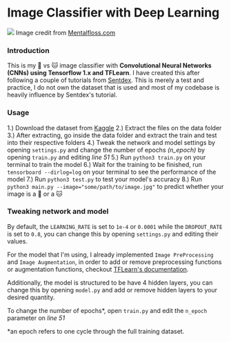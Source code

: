 # Image Classifier with Deep Learning
![](https://images2.minutemediacdn.com/image/upload/v1554995050/shape/mentalfloss/516438-istock-637689912.jpg)
Image credit from [Mentalfloss.com](https://www.mentalfloss.com/article/516438/8-tricks-help-your-cat-and-dog-get-along)

### Introduction
This is my 🐶 vs 🐱 image classifier with **Convolutional Neural Networks (CNNs) using Tensorflow 1.x and TFLearn**. I have created this after following a couple of tutorials from [Sentdex](https://pythonprogramming.net/). This is merely a test and practice, I do not own the dataset that is used and most of my codebase is heavily influence by Sentdex's tutorial.

### Usage
1.) Download the dataset from [Kaggle](https://www.kaggle.com/c/dogs-vs-cats-redux-kernels-edition#)
2.) Extract the files on the data folder
3.) After extracting, go inside the data folder and extract the train and test into their respective folders
4.) Tweak the network and model settings by opening `settings.py` and change the number of epochs *(n_epoch)* by opening `train.py` and editing *line 51*
5.) Run `python3 train.py` on your terminal to train the model
6.) Wait for the training to be finished, run `tensorboard --dirlog=log` on your terminal to see the performance of the model
7.) Run `python3 test.py` to test your model's accuracy
8.) Run `python3 main.py --image="some/path/to/image.jpg"` to predict whether your image is a 🐶 or a 🐱
 
### Tweaking network and model
By default, the `LEARNING_RATE` is set to `1e-4` or `0.0001` while the `DROPOUT_RATE` is set to `0.8`, you can change this by opening `settings.py` and editing their values.

For the model that I'm using, I already implemented `Image PreProcessing` and `Image Augmentation`, in order to add or remove preprocessing functions or augmentation functions, checkout [TFLearn's documentation](http://tflearn.org/).

Additionally, the model is structured to be have 4 hidden layers, you can change this by opening `model.py` and add or remove hidden layers to your desired quantity.

To change the number of epochs*, open `train.py` and edit the `n_epoch` parameter on *line 51*

*an epoch refers to one cycle through the full training dataset.
